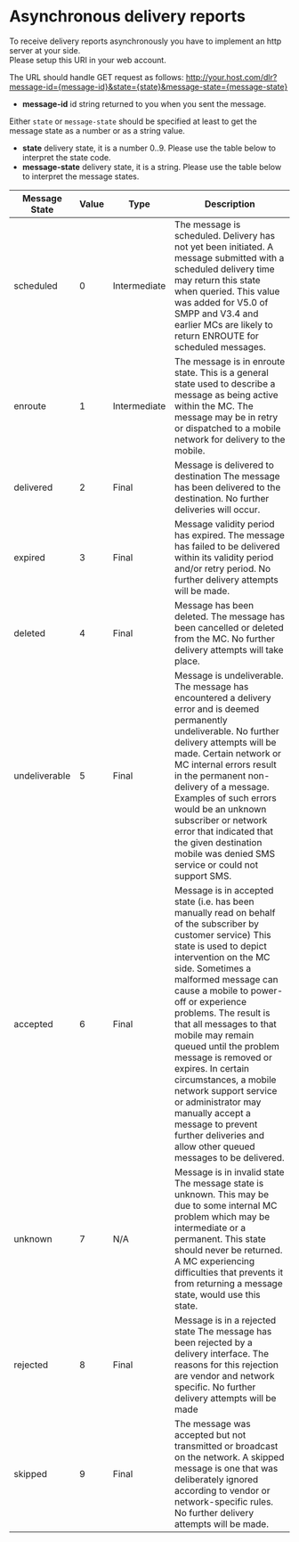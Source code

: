 # Asynchronous delivery reports

To receive delivery reports asynchronously you have to implement an http server at your side.  
Please setup this URI in your web account.

The URL should handle GET request as follows:
http://your.host.com/dlr?message-id={message-id}&state={state}&message-state={message-state}
* **message-id** id string returned to you when you sent the message. 

Either `state` or `message-state` should be specified at least to get the message state as a number or as a string value.
* **state** delivery state, it is a number 0..9. Please use the table below to interpret the state code.
* **message-state** delivery state, it is a string. Please use the table below to interpret the message states.

| Message State | Value | Type | Description |
|---------------|-------|------|-------------|
| scheduled | 0 | Intermediate | The message is scheduled. Delivery has not yet been initiated. A message submitted with a scheduled delivery time may return this state when queried. This value was added for V5.0 of SMPP and V3.4 and earlier MCs are likely to return ENROUTE for scheduled messages. |
| enroute | 1 | Intermediate | The message is in enroute state. This is a general state used to describe a message as being active within the MC. The message may be in retry or dispatched to a mobile network for delivery to the mobile. |
| delivered | 2 | Final | Message is delivered to destination The message has been delivered to the destination. No further deliveries will occur. |
| expired | 3 | Final | Message validity period has expired. The message has failed to be delivered within its validity period and/or retry period. No further delivery attempts will be made. |
| deleted | 4 | Final | Message has been deleted. The message has been cancelled or deleted from the MC. No further delivery attempts will take place. |
| undeliverable | 5 | Final | Message is undeliverable. The message has encountered a delivery error and is deemed permanently undeliverable. No further delivery attempts will be made. Certain network or MC internal errors result in the permanent non-delivery of a message. Examples of such errors would be an unknown subscriber or network error that indicated that the given destination mobile was denied SMS service or could not support SMS. |
| accepted | 6 | Final | Message is in accepted state (i.e. has been manually read on behalf of the subscriber by customer service) This state is used to depict intervention on the MC side. Sometimes a malformed message can cause a mobile to power-off or experience problems. The result is that all messages to that mobile may remain queued until the problem message is removed or expires. In certain circumstances, a mobile network support service or administrator may manually accept a message to prevent further deliveries and allow other queued messages to be delivered. |
| unknown | 7 | N/A | Message is in invalid state The message state is unknown. This may be due to some internal MC problem which may be intermediate or a permanent. This state should never be returned. A MC experiencing difficulties that prevents it from returning a message state, would use this state. |
| rejected | 8 | Final | Message is in a rejected state The message has been rejected by a delivery interface. The reasons for this rejection are vendor and network specific. No further delivery attempts will be made |
| skipped | 9 | Final |  The message was accepted but not transmitted or broadcast on the network. A skipped message is one that was deliberately ignored according to vendor or network-specific rules. No further delivery attempts will be made. |


